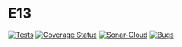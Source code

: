 # E13

[![Tests](https://github.com/SyTW-2122/E13/actions/workflows/test.yml/badge.svg)](https://github.com/SyTW-2122/E13/actions/workflows/test.yml)
[![Coverage Status](https://coveralls.io/repos/github/SyTW-2122/E13/badge.svg?branch=development)](https://coveralls.io/github/SyTW-2122/E13?branch=development)
[![Sonar-Cloud](https://github.com/SyTW-2122/E13/actions/workflows/sonarcloud.yml/badge.svg)](https://github.com/SyTW-2122/E13/actions/workflows/sonarcloud.yml)
[![Bugs](https://sonarcloud.io/api/project_badges/measure?project=SyTW-2122_E13&metric=bugs)](https://sonarcloud.io/summary/new_code?id=SyTW-2122_E13)
